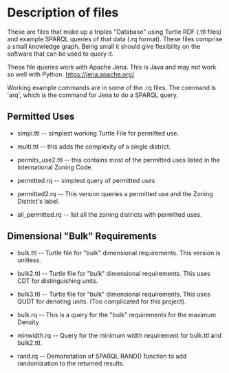 # Description of files

These are files that make up a triples "Database" using Turtle RDF (.ttl files) and example SPARQL queries of that data (.rq format).  These files comprise a small knowledge graph.  Being small it should give flexibility on the software that can be used to query it.

These file queries work with Apache Jena. This is Java and may not work so well with Python.
https://jena.apache.org/

Working example commands are in some of the .rq files.  The command is 'arq', which is the command for Jena to do a SPARQL query.

## Permitted Uses
* simpl.ttl -- simplest working Turtle File for permitted use.
* multi.ttl -- this adds the complexity of a single district.
* permits_use2.ttl -- this contains most of the permitted uses listed in the International Zoning Code.

* permitted.rq -- simplest query of permitted uses
* permitted2.rq -- This version queries a permitted use and the Zoning District's label.
* all_permitted.rq -- list all the zoning districts with permitted uses.


## Dimensional "Bulk" Requirements 
* bulk.ttl -- Turtle file for "bulk" dimensional requirements.  This version is unitless.
* bulk2.ttl -- Turtle file for "bulk" dimensional requirements.  This uses CDT for distinguishing units.
* bulk3.ttl -- Turtle file for "bulk" dimensional requirements.  This uses QUDT for denoting units. (Too complicated for this project).

* bulk.rq -- This is a query for the "bulk" requirements for the maximum Density
* minwidth.rq -- Query for the minimum width requirement for bulk.ttl and bulk2.ttl. 
* rand.rq -- Demonstation of SPARQL RAND() function to add randomization to the returned results.